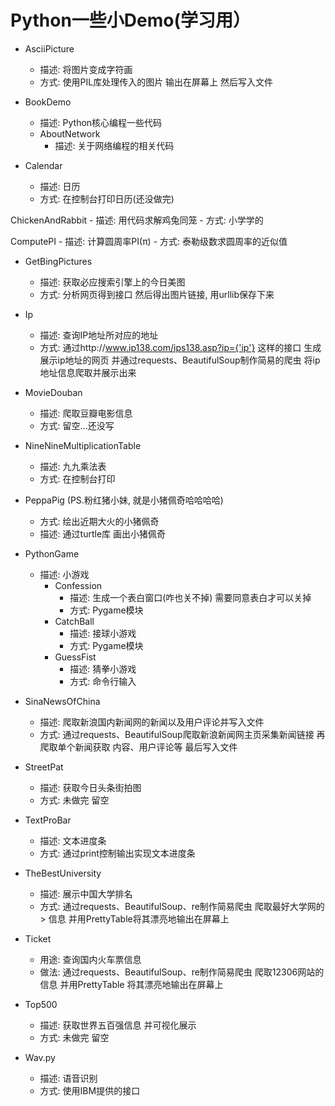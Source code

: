 # Python一些小Demo(学习用）
- AsciiPicture
    - 描述: 将图片变成字符画
    - 方式: 使用PIL库处理传入的图片 输出在屏幕上 然后写入文件

- BookDemo
	- 描述: Python核心编程一些代码
	- AboutNetwork
		- 描述: 关于网络编程的相关代码

- Calendar
	- 描述: 日历
	- 方式: 在控制台打印日历(还没做完)

ChickenAndRabbit
	- 描述: 用代码求解鸡兔同笼
	- 方式: 小学学的

ComputePI
	- 描述: 计算圆周率PI(π)
	- 方式: 泰勒级数求圆周率的近似值

- GetBingPictures
    - 描述: 获取必应搜索引擎上的今日美图
    - 方式: 分析网页得到接口 然后得出图片链接, 用urllib保存下来

- Ip 
    - 描述: 查询IP地址所对应的地址
    - 方式: 通过http://www.ip138.com/ips138.asp?ip={'ip'} 这样的接口 生成展示ip地址的网页
     并通过requests、BeautifulSoup制作简易的爬虫 将ip地址信息爬取并展示出来

- MovieDouban
	- 描述: 爬取豆瓣电影信息
	- 方式: 留空...还没写
- NineNineMultiplicationTable
	- 描述: 九九乘法表
	- 方式: 在控制台打印

- PeppaPig (PS.粉红猪小妹, 就是小猪佩奇哈哈哈哈)
    - 方式: 绘出近期大火的小猪佩奇
    - 描述: 通过turtle库 画出小猪佩奇

- PythonGame
	- 描述: 小游戏
		- Confession
			- 描述: 生成一个表白窗口(咋也关不掉) 需要同意表白才可以关掉
			- 方式: Pygame模块
		- CatchBall
			- 描述: 接球小游戏
			- 方式: Pygame模块
		- GuessFist
			- 描述: 猜拳小游戏
			- 方式: 命令行输入

- SinaNewsOfChina
    - 描述: 爬取新浪国内新闻网的新闻以及用户评论并写入文件
    - 方式: 通过requests、BeautifulSoup爬取新浪新闻网主页采集新闻链接 再爬取单个新闻获取
    内容、用户评论等 最后写入文件

- StreetPat
	- 描述: 获取今日头条街拍图
	- 方式: 未做完 留空

- TextProBar                                                           
	- 描述: 文本进度条
	- 方式: 通过print控制输出实现文本进度条

- TheBestUniversity
	- 描述: 展示中国大学排名                                           
	- 方式: 通过requests、BeautifulSoup、re制作简易爬虫 爬取最好大学网的>    信息 并用PrettyTable将其漂亮地输出在屏幕上

- Ticket
    - 用途: 查询国内火车票信息
    - 做法: 通过requests、BeautifulSoup、re制作简易爬虫 爬取12306网站的信息 并用PrettyTable
    将其漂亮地输出在屏幕上
    
- Top500
	- 描述: 获取世界五百强信息 并可视化展示
	- 方式: 未做完 留空

- Wav.py
	- 描述: 语音识别
	- 方式: 使用IBM提供的接口
 
